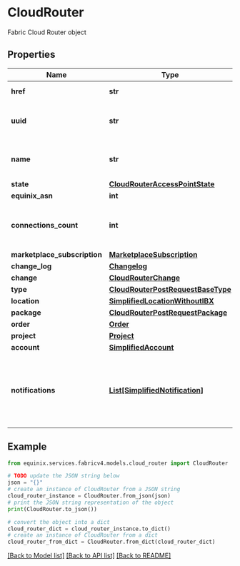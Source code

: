 # CloudRouter

Fabric Cloud Router object

## Properties

Name | Type | Description | Notes
------------ | ------------- | ------------- | -------------
**href** | **str** | Cloud Routers URI | [optional] [readonly] 
**uuid** | **str** | Equinix-assigned access point identifier | [optional] 
**name** | **str** | Customer-provided Cloud Router name | [optional] 
**state** | [**CloudRouterAccessPointState**](CloudRouterAccessPointState.md) |  | [optional] 
**equinix_asn** | **int** | Equinix ASN | [optional] 
**connections_count** | **int** | Number of connections associated with this Access point | [optional] 
**marketplace_subscription** | [**MarketplaceSubscription**](MarketplaceSubscription.md) |  | [optional] 
**change_log** | [**Changelog**](Changelog.md) |  | [optional] 
**change** | [**CloudRouterChange**](CloudRouterChange.md) |  | [optional] 
**type** | [**CloudRouterPostRequestBaseType**](CloudRouterPostRequestBaseType.md) |  | [optional] 
**location** | [**SimplifiedLocationWithoutIBX**](SimplifiedLocationWithoutIBX.md) |  | [optional] 
**package** | [**CloudRouterPostRequestPackage**](CloudRouterPostRequestPackage.md) |  | [optional] 
**order** | [**Order**](Order.md) |  | [optional] 
**project** | [**Project**](Project.md) |  | [optional] 
**account** | [**SimplifiedAccount**](SimplifiedAccount.md) |  | [optional] 
**notifications** | [**List[SimplifiedNotification]**](SimplifiedNotification.md) | Preferences for notifications on connection configuration or status changes | [optional] 

## Example

```python
from equinix.services.fabricv4.models.cloud_router import CloudRouter

# TODO update the JSON string below
json = "{}"
# create an instance of CloudRouter from a JSON string
cloud_router_instance = CloudRouter.from_json(json)
# print the JSON string representation of the object
print(CloudRouter.to_json())

# convert the object into a dict
cloud_router_dict = cloud_router_instance.to_dict()
# create an instance of CloudRouter from a dict
cloud_router_from_dict = CloudRouter.from_dict(cloud_router_dict)
```
[[Back to Model list]](../README.md#documentation-for-models) [[Back to API list]](../README.md#documentation-for-api-endpoints) [[Back to README]](../README.md)



